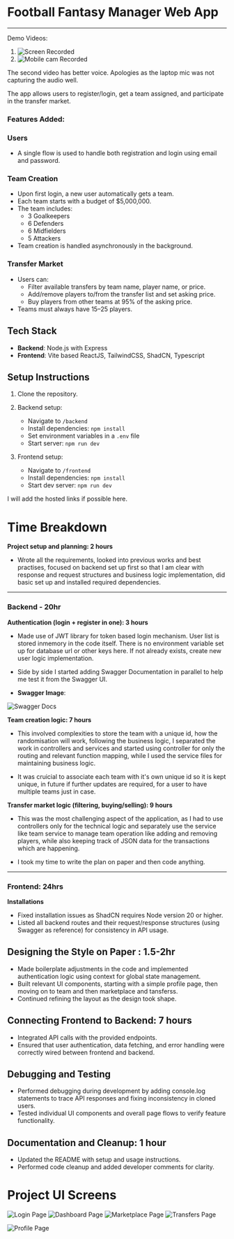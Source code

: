 # Football Fantasy Manager Web App

---

Demo Videos:

1. ![Screen Recorded](https://youtu.be/1LkQeuzB4dc)
2. ![Mobile cam Recorded](https://youtu.be/Y4ZaGaCDcfA)

The second video has better voice. Apologies as the laptop mic was not capturing the audio well.

The app allows users to register/login, get a team assigned, and participate in the transfer market.

### Features Added:

### Users

-  A single flow is used to handle both registration and login using email and password.

### Team Creation

-  Upon first login, a new user automatically gets a team.
-  Each team starts with a budget of $5,000,000.
-  The team includes:
   -  3 Goalkeepers
   -  6 Defenders
   -  6 Midfielders
   -  5 Attackers
-  Team creation is handled asynchronously in the background.

### Transfer Market

-  Users can:
   -  Filter available transfers by team name, player name, or price.
   -  Add/remove players to/from the transfer list and set asking price.
   -  Buy players from other teams at 95% of the asking price.
-  Teams must always have 15–25 players.

## Tech Stack

-  **Backend**: Node.js with Express
-  **Frontend**: Vite based ReactJS, TailwindCSS, ShadCN, Typescript

## Setup Instructions

1. Clone the repository.
2. Backend setup:

   -  Navigate to `/backend`
   -  Install dependencies: `npm install`
   -  Set environment variables in a `.env` file
   -  Start server: `npm run dev`

3. Frontend setup:
   -  Navigate to `/frontend`
   -  Install dependencies: `npm install`
   -  Start dev server: `npm run dev`

I will add the hosted links if possible here.

# Time Breakdown

**Project setup and planning: 2 hours**

-  Wrote all the requirements, looked into previous works and best practises, focused on backend set up first so that I am clear with response and request structures and business logic implementation, did basic set up and installed required dependencies.

---

### Backend - 20hr

**Authentication (login + register in one): 3 hours**

-  Made use of JWT library for token based login mechanism. User list is stored inmemory in the code itself. There is no environment variable set up for database url or other keys here. If not already exists, create new user logic implementation.

-  Side by side I started adding Swagger Documentation in parallel to help me test it from the Swagger UI.

-  **Swagger Image**:

![Swagger Docs](swagger.png)

**Team creation logic: 7 hours**

-  This involved complexities to store the team with a unique id, how the randomisation will work, following the business logic, I separated the work in controllers and services and started using controller for only the routing and relevant function mapping, while I used the service files for maintaining business logic.

-  It was cruicial to associate each team with it's own unique id so it is kept unique, in future if further updates are required, for a user to have multiple teams just in case.

**Transfer market logic (filtering, buying/selling): 9 hours**

-  This was the most challenging aspect of the application, as I had to use controllers only for the technical logic and separately use the service like team service to manage team operation like adding and removing players, while also keeping track of JSON data for the transactions which are happening.

-  I took my time to write the plan on paper and then code anything.

---

### Frontend: 24hrs

**Installations**

-  Fixed installation issues as ShadCN requires Node version 20 or higher.
-  Listed all backend routes and their request/response structures (using Swagger as reference) for consistency in API usage.

## Designing the Style on Paper : 1.5-2hr

-  Made boilerplate adjustments in the code and implemented authentication logic using context for global state management.
-  Built relevant UI components, starting with a simple profile page, then moving on to team and then marketplace and tansferss.
-  Continued refining the layout as the design took shape.

## Connecting Frontend to Backend: 7 hours

-  Integrated API calls with the provided endpoints.
-  Ensured that user authentication, data fetching, and error handling were correctly wired between frontend and backend.

## Debugging and Testing

-  Performed debugging during development by adding console.log statements to trace API responses and fixing inconsistency in cloned users.
-  Tested individual UI components and overall page flows to verify feature functionality.

## Documentation and Cleanup: 1 hour

-  Updated the README with setup and usage instructions.
-  Performed code cleanup and added developer comments for clarity.

# Project UI Screens

![Login Page](loginpage.png)
![Dashboard Page](DashboardPage.png)
![Marketplace Page](marketplacePage.png)
![Transfers Page](transfersPage.png)

![Profile Page](profilePage.png)
